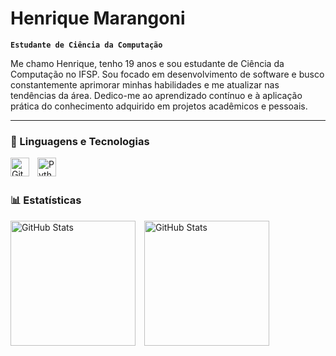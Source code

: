 # Henrique Marangoni

**`Estudante de Ciência da Computação`**

Me chamo Henrique, tenho 19 anos e sou estudante de Ciência da Computação no IFSP. Sou focado em desenvolvimento de software e busco constantemente aprimorar minhas habilidades e me atualizar nas tendências da área. Dedico-me ao aprendizado contínuo e à aplicação prática do conhecimento adquirido em projetos acadêmicos e pessoais.

---

### 🤖 Linguagens e Tecnologias

<img 
    align="left" 
    alt="Git" 
    title="Git"
    width="30px" 
    style="padding-right: 10px;" 
    src="https://cdn.jsdelivr.net/gh/devicons/devicon@latest/icons/git/git-original.svg" 
/>
<img 
    align="left" 
    alt="Python" 
    title="Python"
    width="30px" 
    style="padding-right: 10px;" 
    src="https://cdn.jsdelivr.net/gh/devicons/devicon@latest/icons/python/python-original.svg" 
/>

<br/>
<br/>

### 📊 Estatísticas

<p>
  <img
    allign="left"
    alt="GitHub Stats"
    height="200"
    style="padding-right: 10px;"
    src="https://github-readme-stats.vercel.app/api?username=R1ck-dev&show_icons=true&theme=tokyonight&include_all_commits=true&locale=pt-br"
    />
  <img
    allign="left"
    alt="GitHub Stats"
    height="200"
    src="https://github-readme-stats.vercel.app/api/top-langs/?username=r1ck-dev&theme=tokyonight&layout=compact&custom-title=Tecnologias&langs_count=9"
    />
</p>
